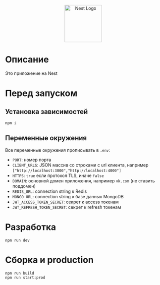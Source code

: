 <p align="center">
  <a href="http://nestjs.com/" target="blank"><img src="https://nestjs.com/img/logo-small.svg" width="120" alt="Nest Logo" /></a>
</p>

# Описание
Это приложение на Nest

# Перед запуском

## Установка зависимостей
```shell
npm i
```

## Переменные окружения
Все переменные окружения прописывать в `.env`:
- `PORT`: номер порта
- `CLIENT_URLS`: JSON массив со строками с url клиента, например `["http://localhost:3000","http://localhost:4000"]`
- `HTTPS`: `true` если протокол TLS, иначе `false`
- `DOMAIN`: основной домен приложения, например `vk.com` (не ставить поддомен)
- `REDIS_URL`: connection string к Redis
- `MONGO_URL`: connection string к базе данных MongoDB
- `JWT_ACCESS_TOKEN_SECRET`: секрет к access токенам 
- `JWT_REFRESH_TOKEN_SECRET`: секрет к refresh токенам

# Разработка

```shell
npm run dev
```

# Сборка и production

```shell
npm run build
npm run start:prod
```
